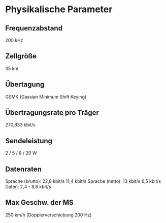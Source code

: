 # Physikalische Parameter

## Frequenzabstand

200 kHz

## Zellgröße

35 km

## Übertagung

GSMK (Gassian Minimum Shift Keying)

## Übertragungsrate pro Träger

270,833 kbit/s

## Sendeleistung

2 / 5 / 8 / 20 W

## Datenraten

Sprache (brutto): 22,8 kbit/s 11,4 kbit/s
Sprache (netto): 13 kbit/s 6,5 kbit/s
Daten: 2,4 - 9,6 kbit/s

## Max Geschw. der MS

250 km/h (Dopplerverschiebung 200 Hz)